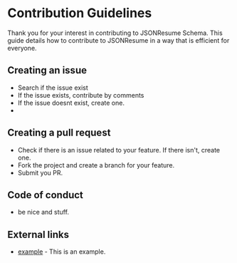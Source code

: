 # Contribution Guidelines

Thank you for your interest in contributing to JSONResume Schema. This guide details how to contribute to JSONResume in a way that is efficient for everyone.

## Creating an issue

* Search if the issue exist
* If the issue exists, contribute by comments
* If the issue doesnt exist, create one.
* 


## Creating a pull request

* Check if there is an issue related to your feature. If there isn't, create one.
* Fork the project and create a branch for your feature.
* Submit you PR.

## Code of conduct

* be nice and stuff.

## External links

- [example](http://example.com) - This is an example.
